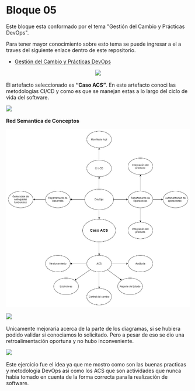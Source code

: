 # Bloque 05

Este bloque esta conformado por el tema "Gestión del Cambio y Prácticas DevOps".

Para tener mayor conocimiento sobre esto tema se puede ingresar a el a traves del siguiente enlace dentro de este repositorio.
- <a href="https://github.com/srgiola/Portafolio_IngSoftware/tree/master/Bloque%2005/Gesti%C3%B3n%20del%20cambio%20y%20pr%C3%A1cticas%20DevOps" 
    target=”_blank”>Gestión del Cambio y Prácticas DevOps</a>

<p align="center">
<img
    src="https://rgprincipal.com/es/wp-content/uploads/2019/07/DevOps-FAQ.jpg"
    width="400px"
/>
 </p>

El artefacto seleccionado es **“Caso ACS”**. En este artefacto conoci las metodologias CI/CD y como es que se manejan estas a lo largo del ciclo de vida del software. </br>

<p align="left">
<img
    src="https://www.docirs.cl/images/grafo_equivalente_logo_estructurado.jpg"
    width="75px"
/>

**Red Semantica de Conceptos**
<p align="center">
<img
    src="https://github.com/srgiola/Portafolio_IngSoftware/blob/master/Bloque%2005/Red%20Semantica.png"
    width="800px"
/>

<p align="left">
<img
    src="https://blog.pro-optim.com/wp-content/uploads/noun_continuous-improvement_1326963.png"
    width="50px"
/>

Unicamente mejoraria acerca de la parte de los diagramas, si se hubiera podido validar si conociamos lo solicitado. Pero a pesar de eso se dio una retroalimentación oportuna y no hubo inconveniente.
 
 </p>
 <p align="left">
<img
    src="https://i.pinimg.com/564x/e9/3b/7c/e93b7c713430bf42f7c03aba0331bcb0.jpg"
    width="75px"
/>
 </p>
 
Este ejercicio fue el idea ya que me mostro como son las buenas practicas y metodologia DevOps asi como los ACS que son actividades que nunca habia tomado en cuenta de la forma correcta para la realización de software.
